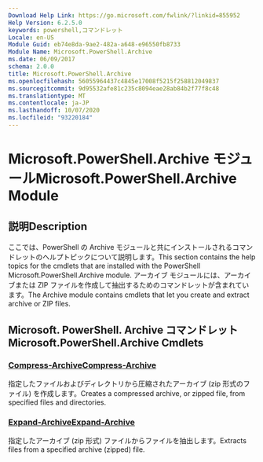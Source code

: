 ```yaml
---
Download Help Link: https://go.microsoft.com/fwlink/?linkid=855952
Help Version: 6.2.5.0
keywords: powershell,コマンドレット
Locale: en-US
Module Guid: eb74e8da-9ae2-482a-a648-e96550fb8733
Module Name: Microsoft.PowerShell.Archive
ms.date: 06/09/2017
schema: 2.0.0
title: Microsoft.PowerShell.Archive
ms.openlocfilehash: 56055964437c4845e17008f5215f258812049837
ms.sourcegitcommit: 9d95532afe81c235c8094eae28ab84b2f77f8c48
ms.translationtype: MT
ms.contentlocale: ja-JP
ms.lasthandoff: 10/07/2020
ms.locfileid: "93220184"
---
```

# <span data-ttu-id="03691-103">Microsoft.PowerShell.Archive モジュール</span><span class="sxs-lookup"><span data-stu-id="03691-103">Microsoft.PowerShell.Archive Module</span></span>

## <span data-ttu-id="03691-104">説明</span><span class="sxs-lookup"><span data-stu-id="03691-104">Description</span></span>

<span data-ttu-id="03691-105">ここでは、PowerShell の Archive モジュールと共にインストールされるコマンドレットのヘルプトピックについて説明します。</span><span class="sxs-lookup"><span data-stu-id="03691-105">This section contains the help topics for the cmdlets that are installed with the PowerShell Microsoft.PowerShell.Archive module.</span></span> <span data-ttu-id="03691-106">アーカイブ モジュールには、アーカイブまたは ZIP ファイルを作成して抽出するためのコマンドレットが含まれています。</span><span class="sxs-lookup"><span data-stu-id="03691-106">The Archive module contains cmdlets that let you create and extract archive or ZIP files.</span></span>

## <span data-ttu-id="03691-107">Microsoft. PowerShell. Archive コマンドレット</span><span class="sxs-lookup"><span data-stu-id="03691-107">Microsoft.PowerShell.Archive Cmdlets</span></span>

### [<span data-ttu-id="03691-108">Compress-Archive</span><span class="sxs-lookup"><span data-stu-id="03691-108">Compress-Archive</span></span>](Compress-Archive.md)
<span data-ttu-id="03691-109">指定したファイルおよびディレクトリから圧縮されたアーカイブ (zip 形式のファイル) を作成します。</span><span class="sxs-lookup"><span data-stu-id="03691-109">Creates a compressed archive, or zipped file, from specified files and directories.</span></span>

### [<span data-ttu-id="03691-110">Expand-Archive</span><span class="sxs-lookup"><span data-stu-id="03691-110">Expand-Archive</span></span>](Expand-Archive.md)
<span data-ttu-id="03691-111">指定したアーカイブ (zip 形式) ファイルからファイルを抽出します。</span><span class="sxs-lookup"><span data-stu-id="03691-111">Extracts files from a specified archive (zipped) file.</span></span>

